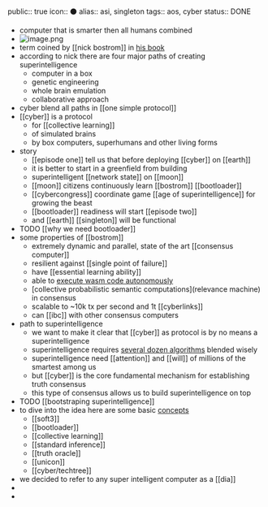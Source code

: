 public:: true
icon:: ⚫️
alias:: asi, singleton
tags:: aos, cyber
status:: DONE

- computer that is smarter then all humans combined
- ![image.png](../assets/image_1711247402954_0.png)
- term coined by [[nick bostrom]] in [his book](https://cyb.ai/ipfs/QmYHo4oKHvm33pPnou9M1iRww2PYQu9Kmb3DWJ4DJgrUkb)
- according to nick there are four major paths of creating superintelligence
	- computer in a box
	- genetic engineering
	- whole brain emulation
	- collaborative approach
- cyber blend all paths in [[one simple protocol]]
- [[cyber]] is a protocol
	- for [[collective learning]]
	- of simulated brains
	- by box computers, superhumans and other living forms
- story
	- [[episode one]] tell us that before deploying [[cyber]] on [[earth]]
	- it is better to start in a greenfield from building
	- superintelligent [[network state]] on [[moon]]
	- [[moon]] citizens continuously learn [[bostrom]] [[bootloader]]
	- [[cybercongress]] coordinate game [[age of superintelligence]] for growing the beast
	- [[bootloader]] readiness will start [[episode two]]
	- and [[earth]] [[singleton]] will be functional
- TODO [[why we need bootloader]]
- some properties of [[bostrom]]
	- extremely dynamic and parallel, state of the art [[consensus computer]]
	- resilient against [[single point of failure]]
	- have [[essential learning ability]]
	- able to [execute wasm code autonomously](dmn)
	- [collective probabilistic semantic computations](relevance machine) in consensus
	- scalable to ~10k tx per second and 1t [[cyberlinks]]
	- can [[ibc]] with other consensus computers
- path to superintelligence
	- we want to make it clear that [[cyber]] as protocol is by no means a superintelligence
	- superintelligence requires [several dozen algorithms](cyber/techtree) blended wisely
	- superintelligence need [[attention]] and [[will]] of millions of the smartest among us
	- but [[cyber]] is the core fundamental mechanism for establishing truth consensus
	- this type of consensus allows us to build superintelligence on top
- TODO [[bootstraping superintelligence]]
- to dive into the idea here are some basic [concepts](cyber/concepts)
	- [[soft3]]
	- [[bootloader]]
	- [[collective learning]]
	- [[standard inference]]
	- [[truth oracle]]
	- [[unicon]]
	- [[cyber/techtree]]
- we decided to refer to any super intelligent computer as a [[dia]]
-
-